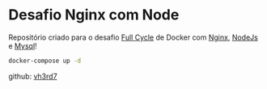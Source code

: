 # Desafio Nginx com Node

Repositório criado para o desafio [Full Cycle](https://github.com/devfullcycle) de Docker com [Nginx](https://nginx.org/en/docs/), [NodeJs](https://nodejs.org/dist/latest-v21.x/docs/api/synopsis.html) e [Mysql](https://dev.mysql.com/doc/)!  

```sh
docker-compose up -d 
```
github: [vh3rd7](https://github.com/vh3rd7)  
